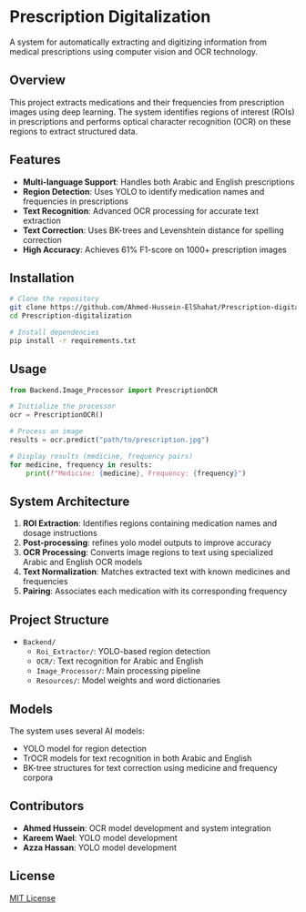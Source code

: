 # Prescription Digitalization

A system for automatically extracting and digitizing information from medical prescriptions using computer vision and OCR technology.

## Overview

This project extracts medications and their frequencies from prescription images using deep learning. The system identifies regions of interest (ROIs) in prescriptions and performs optical character recognition (OCR) on these regions to extract structured data.

## Features

- **Multi-language Support**: Handles both Arabic and English prescriptions
- **Region Detection**: Uses YOLO to identify medication names and frequencies in prescriptions
- **Text Recognition**: Advanced OCR processing for accurate text extraction
- **Text Correction**: Uses BK-trees and Levenshtein distance for spelling correction
- **High Accuracy**: Achieves 61% F1-score on 1000+ prescription images

## Installation

```bash
# Clone the repository
git clone https://github.com/Ahmed-Hussein-ElShahat/Prescription-digitalization.git
cd Prescription-digitalization

# Install dependencies
pip install -r requirements.txt
```

## Usage

```python
from Backend.Image_Processor import PrescriptionOCR

# Initialize the processor
ocr = PrescriptionOCR()

# Process an image
results = ocr.predict("path/to/prescription.jpg")

# Display results (medicine, frequency pairs)
for medicine, frequency in results:
    print(f"Medicine: {medicine}, Frequency: {frequency}")
```

## System Architecture

1. **ROI Extraction**: Identifies regions containing medication names and dosage instructions
2. **Post-processing**: refines yolo model outputs to improve accuracy
2. **OCR Processing**: Converts image regions to text using specialized Arabic and English OCR models
3. **Text Normalization**: Matches extracted text with known medicines and frequencies
4. **Pairing**: Associates each medication with its corresponding frequency

## Project Structure

- `Backend/`
  - `Roi_Extractor/`: YOLO-based region detection
  - `OCR/`: Text recognition for Arabic and English
  - `Image_Processor/`: Main processing pipeline
  - `Resources/`: Model weights and word dictionaries

## Models

The system uses several AI models:
- YOLO model for region detection
- TrOCR models for text recognition in both Arabic and English
- BK-tree structures for text correction using medicine and frequency corpora

## Contributors

- **Ahmed Hussein**: OCR model development and system integration
- **Kareem Wael**: YOLO model development
- **Azza Hassan**: YOLO model development

## License

[MIT License](LICENSE)